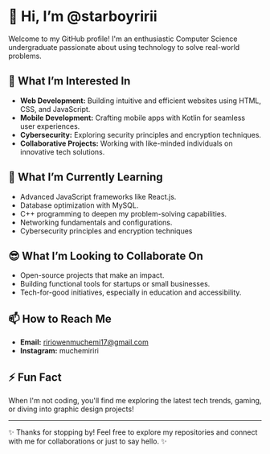 # 👋 Hi, I’m @starboyririi

Welcome to my GitHub profile! I'm an enthusiastic Computer Science undergraduate passionate about using technology to solve real-world problems.  

## 👀 What I’m Interested In  
- **Web Development:** Building intuitive and efficient websites using HTML, CSS, and JavaScript.  
- **Mobile Development:** Crafting mobile apps with Kotlin for seamless user experiences.  
- **Cybersecurity:** Exploring security principles and encryption techniques.  
- **Collaborative Projects:** Working with like-minded individuals on innovative tech solutions.  

## 🌱 What I’m Currently Learning  
- Advanced JavaScript frameworks like React.js.  
- Database optimization with MySQL.  
- C++ programming to deepen my problem-solving capabilities.  
- Networking fundamentals and configurations.
- Cybersecurity principles and encryption techniques 

## 😎 What I’m Looking to Collaborate On 
- Open-source projects that make an impact.  
- Building functional tools for startups or small businesses.  
- Tech-for-good initiatives, especially in education and accessibility.  

## 📫 How to Reach Me  
- **Email:** ririowenmuchemi17@gmail.com  
- **Instagram:** muchemiriri  

## ⚡ Fun Fact  
When I'm not coding, you'll find me exploring the latest tech trends, gaming, or diving into graphic design projects!  

---

✨ Thanks for stopping by! Feel free to explore my repositories and connect with me for collaborations or just to say hello. ✨
